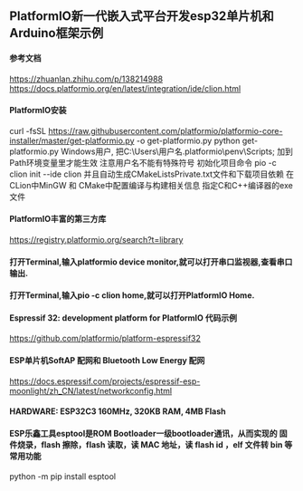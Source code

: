 ## PlatformIO新一代嵌入式平台开发esp32单片机和Arduino框架示例

#### 参考文档

https://zhuanlan.zhihu.com/p/138214988
https://docs.platformio.org/en/latest/integration/ide/clion.html

#### PlatformIO安装

curl -fsSL https://raw.githubusercontent.com/platformio/platformio-core-installer/master/get-platformio.py -o get-platformio.py
python get-platformio.py
Windows用户, 把C:\Users\用户名\.platformio\penv\Scripts; 加到Path环境变量里才能生效 注意用户名不能有特殊符号
初始化项目命令 pio -c clion init --ide clion 并且自动生成CMakeListsPrivate.txt文件和下载项目依赖
在CLion中MinGW 和 CMake中配置编译与构建相关信息 指定C和C++编译器的exe文件

#### PlatformIO丰富的第三方库

https://registry.platformio.org/search?t=library

#### 打开Terminal,输入platformio device monitor,就可以打开串口监视器,查看串口输出.

#### 打开Terminal,输入pio -c clion home,就可以打开PlatformIO Home.

#### Espressif 32: development platform for PlatformIO 代码示例

https://github.com/platformio/platform-espressif32

#### ESP单片机SoftAP 配网和 Bluetooth Low Energy 配网

https://docs.espressif.com/projects/espressif-esp-moonlight/zh_CN/latest/networkconfig.html

#### HARDWARE: ESP32C3 160MHz, 320KB RAM, 4MB Flash

#### ESP乐鑫工具esptool是ROM Bootloader一级bootloader通讯，从而实现的 固件烧录，flash 擦除，flash 读取，读 MAC 地址，读 flash id ，elf 文件转 bin 等常用功能

python -m pip install esptool
